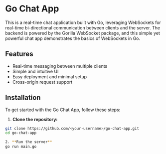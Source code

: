 # Go Chat App

This is a real-time chat application built with Go, leveraging WebSockets for real-time bi-directional communication between clients and the server. The backend is powered by the Gorilla WebSocket package, and this simple yet powerful chat app demonstrates the basics of WebSockets in Go.

## Features

- Real-time messaging between multiple clients
- Simple and intuitive UI
- Easy deployment and minimal setup
- Cross-origin request support

## Installation

To get started with the Go Chat App, follow these steps:

1. **Clone the repository:**

```bash
git clone https://github.com/<your-username>/go-chat-app.git
cd go-chat-app

2. **Run the server**
go run main.go

